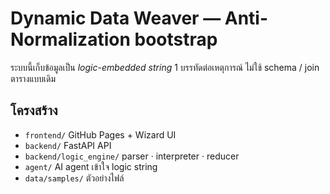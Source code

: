 # Dynamic Data Weaver — Anti-Normalization bootstrap

ระบบนี้เก็บข้อมูลเป็น *logic-embedded string* 1 บรรทัดต่อเหตุการณ์
ไม่ใช้ schema / join ตารางแบบเดิม

## โครงสร้าง
- `frontend/`   GitHub Pages + Wizard UI
- `backend/`    FastAPI API
- `backend/logic_engine/` parser · interpreter · reducer
- `agent/`      AI agent เข้าใจ logic string
- `data/samples/` ตัวอย่างไฟล์
